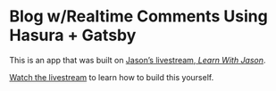 # Blog w/Realtime Comments Using Hasura + Gatsby

This is an app that was built on [Jason’s livestream, _Learn With Jason_][livestream].

[Watch the livestream][livestream] to learn how to build this yourself.

[livestream]: https://www.youtube.com/watch?v=HTEGGndT3zY&t=0s&list=PLz8Iz-Fnk_eTpvd49Sa77NiF8Uqq5Iykx&index=2

